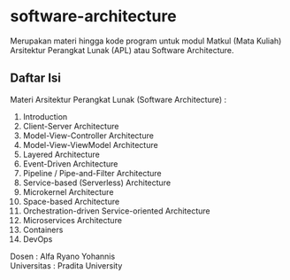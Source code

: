 # software-architecture
Merupakan materi hingga kode program untuk modul Matkul (Mata Kuliah) Arsitektur Perangkat Lunak (APL) atau Software Architecture.

## Daftar Isi
Materi Arsitektur Perangkat Lunak (Software Architecture) :
1. Introduction
2. Client-Server Architecture
3. Model-View-Controller Architecture
4. Model-View-ViewModel Architecture
5. Layered Architecture
6. Event-Driven Architecture
7. Pipeline / Pipe-and-Filter Architecture
8. Service-based (Serverless) Architecture
9. Microkernel Architecture
10. Space-based Architecture
11. Orchestration-driven Service-oriented Architecture
12. Microservices Architecture
13. Containers
14. DevOps

Dosen       : Alfa Ryano Yohannis
\
Universitas : Pradita University

